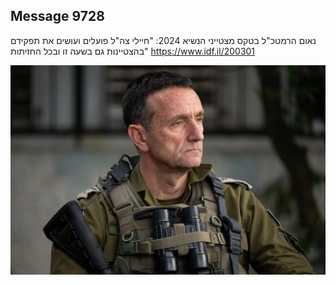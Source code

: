 ## Message 9728

נאום הרמטכ"ל בטקס מצטייני הנשיא 2024:
"חיילי צה"ל פועלים ועושים את תפקידם בהצטיינות גם בשעה זו ובכל החזיתות"
https://www.idf.il/200301

![Photo](./9728/9728_photo.jpg)
